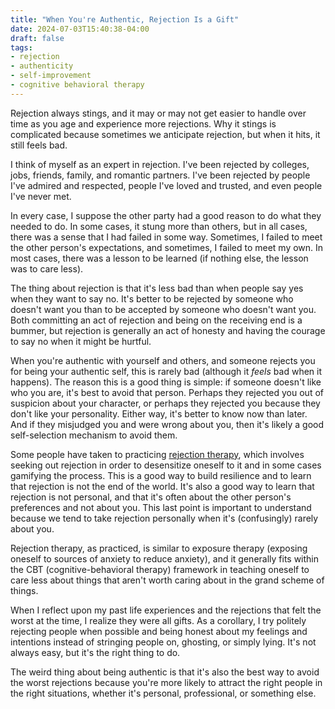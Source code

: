 ```yaml
---
title: "When You're Authentic, Rejection Is a Gift"
date: 2024-07-03T15:40:38-04:00
draft: false
tags:
- rejection
- authenticity
- self-improvement
- cognitive behavioral therapy
---
```


Rejection always stings, and it may or may not get easier to handle over time as
you age and experience more rejections. Why it stings is complicated because
sometimes we anticipate rejection, but when it hits, it still feels bad.

I think of myself as an expert in rejection. I've been rejected by colleges,
jobs, friends, family, and romantic partners. I've been rejected by people I've
admired and respected, people I've loved and trusted, and even people I've never
met.

In every case, I suppose the other party had a good reason to do what they
needed to do. In some cases, it stung more than others, but in all cases, there
was a sense that I had failed in some way. Sometimes, I failed to meet the other
person's expectations, and sometimes, I failed to meet my own. In most cases,
there was a lesson to be learned (if nothing else, the lesson was to care less).

The thing about rejection is that it's less bad than when people say yes when
they want to say no. It's better to be rejected by someone who doesn't want you
than to be accepted by someone who doesn't want you. Both committing an act of
rejection and being on the receiving end is a bummer, but rejection is generally
an act of honesty and having the courage to say no when it might be hurtful.

When you're authentic with yourself and others, and someone rejects you for
being your authentic self, this is rarely bad (although it _feels_ bad when it
happens). The reason this is a good thing is simple: if someone doesn't like who
you are, it's best to avoid that person. Perhaps they rejected you out of
suspicion about your character, or perhaps they rejected you because they don't
like your personality. Either way, it's better to know now than later. And if
they misjudged you and were wrong about you, then it's likely a good
self-selection mechanism to avoid them.

Some people have taken to practicing [rejection
therapy](https://en.wikipedia.org/wiki/Rejection_Therapy), which involves
seeking out rejection in order to desensitize oneself to it and in some cases
gamifying the process. This is a good way to build resilience and to learn that
rejection is not the end of the world. It's also a good way to learn that
rejection is not personal, and that it's often about the other person's
preferences and not about you. This last point is important to understand
because we tend to take rejection personally when it's (confusingly) rarely
about you.

Rejection therapy, as practiced, is similar to exposure therapy (exposing
oneself to sources of anxiety to reduce anxiety), and it generally fits within
the CBT (cognitive-behavioral therapy) framework in teaching oneself to care
less about things that aren't worth caring about in the grand scheme of things.

When I reflect upon my past life experiences and the rejections that felt the
worst at the time, I realize they were all gifts. As a corollary, I try politely
rejecting people when possible and being honest about my feelings and intentions
instead of stringing people on, ghosting, or simply lying. It's not always easy,
but it's the right thing to do.

The weird thing about being authentic is that it's also the best way to avoid
the worst rejections because you're more likely to attract the right people in
the right situations, whether it's personal, professional, or something else.
